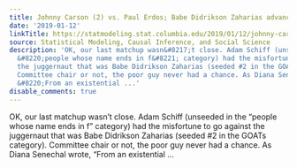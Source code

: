 ```yaml
---
title: Johnny Carson (2) vs. Paul Erdos; Babe Didrikson Zaharias advances
date: '2019-01-12'
linkTitle: https://statmodeling.stat.columbia.edu/2019/01/12/johnny-carson-2-vs-paul-erdos-babe-didrikson-zaharias-advances/
source: Statistical Modeling, Causal Inference, and Social Science
description: 'OK, our last matchup wasn&#8217;t close. Adam Schiff (unseeded in the
  &#8220;people whose name ends in f&#8221; category) had the misfortune to go against
  the juggernaut that was Babe Didrikson Zaharias (seeded #2 in the GOATs category).
  Committee chair or not, the poor guy never had a chance. As Diana Senechal wrote,
  &#8220;From an existential ...'
disable_comments: true
---
```

OK, our last matchup wasn&#8217;t close. Adam Schiff (unseeded in the &#8220;people whose name ends in f&#8221; category) had the misfortune to go against the juggernaut that was Babe Didrikson Zaharias (seeded #2 in the GOATs category). Committee chair or not, the poor guy never had a chance. As Diana Senechal wrote, &#8220;From an existential ...